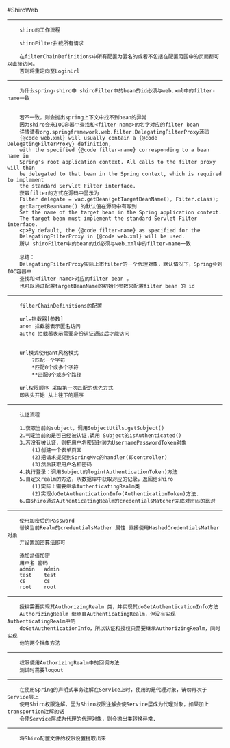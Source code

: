 #ShiroWeb

**************************************

		shiro的工作流程
		
		shiroFilter拦截所有请求
		
		在filterChainDefinitions中所有配置为匿名的或者不包括在配置范围中的页面都可以直接访问。
		否则将重定向至LoginUrl

		
 **************************************
 
 		为什么spring-shiro中 shiroFilter中的bean的id必须与web.xml中的filter-name一致
 		
 		
 		若不一致，则会抛出spring上下文中找不到bean的异常
 		因为shiro会来IOC容器中查找和<filter-name>的名字对应的filter bean
 		详情请看org.springframework.web.filter.DelegatingFilterProxy源码
 		{@code web.xml} will usually contain a {@code DelegatingFilterProxy} definition,
 		with the specified {@code filter-name} corresponding to a bean name in
		Spring's root application context. All calls to the filter proxy will then
		be delegated to that bean in the Spring context, which is required to implement
		the standard Servlet Filter interface.
		获取filter的方式在源码中显示为
		Filter delegate = wac.getBean(getTargetBeanName(), Filter.class);
		getTargetBeanName() 的默认值在源码中有写到
		Set the name of the target bean in the Spring application context.
		The target bean must implement the standard Servlet Filter interface.
	 	<p>By default, the {@code filter-name} as specified for the
	 	DelegatingFilterProxy in {@code web.xml} will be used.
	 	所以 shiroFilter中的bean的id必须与web.xml中的filter-name一致
	 	
	 	总结：
	 	DelegatingFilterProxy实际上市filter的一个代理对象，默认情况下，Spring会到IOC容器中
	 	查找和<filter-name>对应的filter bean 。
	 	也可以通过配置targetBeanName的初始化参数来配置filter bean 的 id
	 	
*****************************************

		filterChainDefinitions的配置
		
		url=拦截器[参数]
		anon 拦截器表示匿名访问
		authc 拦截器表示需要身份认证通过后才能访问
		
		
		url模式使用ant风格模式
			?匹配一个字符
			*匹配0个或多个字符
			**匹配0个或多个路径
		
		url权限顺序 采取第一次匹配的优先方式
		即从头开始 从上往下的顺序
		
*****************************************

		认证流程
		
		1.获取当前的subject，调用SubjectUtils.getSubject()
		2.判定当前的是否已经被认证,调用 Subject的isAuthenticated()
		3.若没有被认证，则把用户名密码封装为UsernamePasswordToken对象
			(1)创建一个表单页面
			(2)把请求提交到SpringMvc的handler(即controller)
			(3)然后获取用户名和密码
		4.执行登录：调用Subject的login(AuthenticationToken)方法
		5.自定义realm的方法，从数据库中获取对应的记录，返回给shiro
			(1)实际上需要继承AuthenticatingRealm类
			(2)实现doGetAuthenticationInfo(AuthenticationToken)方法.
		6.由shiro通过AuthenticatingRealm的credentialsMatcher完成对密码的比对
		
*****************************************

		使用加密后的Password
		替换当前Realm的credentialsMather 属性 直接使用HashedCredentialsMather 对象
		并设置加密算法即可
		
		添加盐值加密
		用户名	密码
		admin	admin
		test	test
		cs	    cs
		root	root
		
*****************************************	
		
		授权需要实现其AuthorizingRealm 类，并实现其doGetAuthenticationInfo方法
		AuthorizingRealm 继承自AuthenticatingRealm，但没有实现AuthenticatingRealm中的
		doGetAuthenticationInfo，所以认证和授权只需要继承AuthorizingRealm，同时实现
		他的两个抽象方法
		
*****************************************	

		权限使用AuthorizingRealm中的回调方法
		测试时需要logout
		
*****************************************

		在使用Spring的声明式事务注解在Service上时，使用的是代理对象，请勿再次于Service层上
		使用Shiro权限注解，因为Shiro权限注解会使Service层成为代理对象，如果加上transportion注解的话
		会使Service层成为代理的代理对象，则会抛出类转换异常.

*****************************************

		将Shiro配置文件的权限设置提取出来		
		